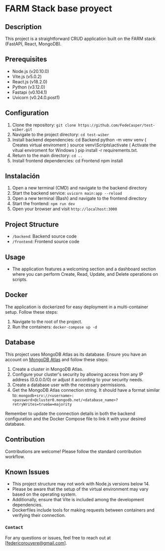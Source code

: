 # FARM Stack base proyect

## Description

This project is a straightforward CRUD application built on the FARM stack (FastAPI, React, MongoDB).

## Prerequisites

- Node.js (v20.10.0)
- Vite.js (v5.0.2)
- React.js (v18.2.0)
- Python (v3.12.0)
- Fastapi (v0.104.1)
- Uvicorn (v0.24.0.post1)

## Configuration

1. Clone the repository: `git clone https://github.com/FedeCasper/test-wiber.git`
2. Navigate to the project directory: `cd test-wiber`
3. Install backend dependencies:
   cd Backend 
   python -m venv venv ( Creates virtual enviroment )
   source venv\Scripts\activate ( Activate the vitual enviroment for Windows )
   pip install -r requirements.txt.
4. Return to the main directory: `cd ..`
5. Install frontend dependencies:
   cd Frontend
   npm install

## Instalación

1. Open a new terminal (CMD) and navigate to the backend directory
2. Start the backend service: `uvicorn main:app --reload`
3. Open a new terminal (Bash) and navigate to the frontend directory
4. Start the frontend: `npm run dev`
5. Open your browser and visit `http://localhost:3000`

## Project Structure

- `/backend`: Backend source code
- `/frontend`: Frontend source code

## Usage

- The application features a welcoming section and a dashboard section where you can perform Create, Read, Update, and Delete operations on scripts.

## Docker

The application is dockerized for easy deployment in a multi-container setup. Follow these steps:

1. Navigate to the root of the project.
2. Run the containers: `docker-compose up -d`

## Database

This project uses MongoDB Atlas as its database. Ensure you have an account on [MongoDB Atlas](https://www.mongodb.com/cloud/atlas) and follow these steps:

1. Create a cluster in MongoDB Atlas.
2. Configure your cluster's security by allowing access from any IP address (0.0.0.0/0) or adjust it according to your security needs.
3. Create a database user with the necessary permissions.
4. Get the MongoDB Atlas connection string. It should have a format similar to: `mongodb+srv://<username>:<password>@cluster0.mongodb.net/<database_name>?retryWrites=true&w=majority`

Remember to update the connection details in both the backend configuration and the Docker Compose file to link it with your desired database.

## Contribution

Contributions are welcome! Please follow the standard contribution workflow.

## Known Issues

 - This project structure may not work with Node.js versions below 14. 
 - Please be aware that the setup of the virtual environment may vary based on the operating system. 
 - Additionally, ensure that Vite is included among the development dependencies.
 - Dockerfiles include tools for making requests between containers and verifying their connection.

### `Contact`

For any questions or issues, feel free to reach out at [federicorouyere@gmail.com].


